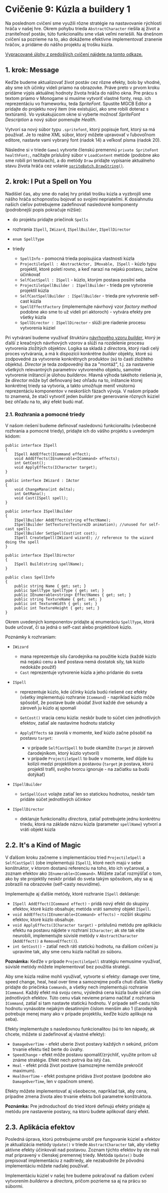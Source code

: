 # Cvičenie 9: Kúzla a buildery 1

Na poslednom cvičení sme využili rôzne stratégie na nastavovanie rýchlosti hráča v našej hre. Okrem pohybu trieda `AbstractCharacter` riešila aj život a zraniteľnosť postáv, túto funkcionalitu sme však veľmi neriešili. Na dnešnom cvičení sa pozrieme na to, ako dokážeme efektívne implementovať zranenie hráčov, a pridáme do nášho projektu aj trošku kúzla.

[Vypracované úlohy z predošlých cvičení nájdete na tomto odkaze.](lab09/Project1_after08.zip)

## 1. krok: Message

Keďže budeme aktualizovať život postáv cez rôzne efekty, bolo by vhodné, aby sme ich účinky videli priamo na obrazovke. Práve preto v prvom kroku pridáme výpis aktuálnej hodnoty života hráča do nášho okna. Pre prácu s textom priamo v Monogame si musíme vytvoriť vlastné fonty, resp. ich reprezentáciu vo frameworku, teda *SpriteFont*. Spustite MGCB Editor a pridajte do projektu nový item (nie existujúci, ako sme robili doteraz s textúrami). Vo vyskakujúcom okne si vyberte možnosť *SpriteFont Description* a nový súbor pomenujte *Health*.

Vytvorí sa nový súbor typu `.spritefont`, ktorý popisuje font, ktorý sa má používať. Je to reálne XML súbor, ktorý môžete upravovať v ľubovoľnom editore, nastavte vami vybraný font (riadok 14) a veľkosť písma (riadok 20).

Následne si v triede `Game1` vytvorte členskú premennú `private SpriteFont healthFont;`, načítajte príslušný súbor v `LoadContent` metóde (podobne ako sme robili pri textúrach), a do metódy `Draw` pridajte vypísanie aktuálneho stavu života hráča cez volanie [`spriteBatch.DrawString()`](https://docs.monogame.net/api/Microsoft.Xna.Framework.Graphics.SpriteBatch.html#Microsoft_Xna_Framework_Graphics_SpriteBatch_DrawString_Microsoft_Xna_Framework_Graphics_SpriteFont_System_String_Microsoft_Xna_Framework_Vector2_Microsoft_Xna_Framework_Color_).

## 2. krok: I Put a Spell on You

Nadišiel čas, aby sme do našej hry pridali trošku kúzla a vyzbrojili sme nášho hráča schopnosťou bojovať so svojimi nepriateľmi. K dosiahnutiu našich cieľov potrebujeme zadefinovať nasledovné komponenty (podrobnejší popis pokračuje nižšie):

* do projektu pridajte priečinok `Spells`
* rozhrania `ISpell`, `IWizard`, `ISpellBuilder`, `ISpellDirector`
* `enum SpellType`
* triedy

    * `SpellInfo` - pomocná trieda popisujúca vlastnosti kúzla
    * `ProjectileSpell : AbstractActor, IMovable, ISpell` - kúzlo typu projektil, ktoré poletí rovno, a keď narazí na nejakú postavu, začne účinkovať
    * `SelfCastSpell : ISpell` - kúzlo, ktorým postava posilní seba
    * `ProjectileSpellBuilder : ISpellBuilder` - trieda pre vytvorenie projektil kúzla
    * `SelfCastSpellBuilder : ISpellBuilder` - trieda pre vytvorenie self-cast kúzla
    * `SpellEffectFactory` (implementujte návrhový vzor *factory method* podobne ako sme to už videli pri aktoroch) - vytvára efekty pre všetky kúzla
    * `SpellDirector : ISpellDirector` - slúži pre riadenie procesu vytvorenia kúziel

Pri vytváraní budeme využívať štruktúru [návrhového vzoru *builder*](https://en.wikipedia.org/wiki/Builder_pattern), ktorý je ďalší z kreačných návrhových vzorov a slúži na rozdelenie procesu vytvorenia zložitých objektov. Logika sa skladá z *director*a, ktorý riadi celý proces vytvárania, a má k dispozícii konkrétne *builder* objekty, ktoré sú zodpovedné za vytvorenie konkrétnych produktov (sú to časti zložitého objektu). *Director* je teda zodpovedný iba za "montáž", t.j. za nastavenie všetkých relevantných parametrov vytvoreného objektu, samotné vytvorenie inštancií je úlohou *builder*ov. Hlavná výhoda takéhoto riešenia je, že *director* môže byť definovaný bez ohľadu na to, inštancie ktorej konkrétnej triedy sa vytvoria, a takto umožňuje meniť vnútornú reprezentáciu komponentov v neskorších fázach vývoja. V našom prípade to znamená, že stačí vytvoriť jeden *builder* pre generovanie rôznych kúziel bez ohľadu na to, aký efekt budú mať.

### 2.1. Rozhrania a pomocné triedy

V našom riešení budeme definovať nasledovnú funkcionalitu (všeobecné rozhrania a pomocné triedy), pridajte ich do vášho projektu s uvedeným kódom:

```
public interface ISpell
{
    ISpell AddEffect(ICommand effect);
    void AddEffects(IEnumerable<ICommand> effects);
    int GetCost();
    void ApplyEffects(ICharacter target);
}

public interface IWizard : IActor
{
    void ChangeMana(int delta);
    int GetMana();
    void Cast(ISpell spell);
}

public interface ISpellBuilder
{
    ISpellBuilder AddEffect(string effectName);
    ISpellBuilder SetTexture(Texture2D animation); //unused for self-cast spells
    ISpellBuilder SetSpellCost(int cost);
    ISpell CreateSpell(IWizard wizard); // reference to the wizard doing the spell
}

public interface ISpellDirector
{
    ISpell Build(string spellName);
}

public class SpellInfo
{
    public string Name { get; set; }
    public SpellType SpellType { get; set; }
    public IEnumerable<string> EffectNames { get; set; }
    public string TextureName { get; set; }
    public int TextureWidth { get; set; }
    public int TextureHeight { get; set; }
}
```

Okrem uvedených komponentov pridajte aj enumeráciu `SpellType`, ktorá bude určovať, či sa jedná o self-cast alebo projektilové kúzlo.

Poznámky k rozhraniam:

* `IWizard`

    * mana reprezentuje silu čarodejníka na použitie kúzla (každé kúzlo má nejakú cenu a keď postava nemá dostatok sily, tak kúzlo nedokáže použiť)
    * `Cast` reprezentuje vytvorenie kúzla a jeho pridanie do sveta

* `ISpell`

    * reprezentuje kúzlo, kde účinky kúzla budú riešené cez efekty (všetky implementujú rozhranie `ICommand`) - napríklad kúzlo môže spôsobiť, že postave bude ubúdať život každé dve sekundy a zároveň ju kúzlo aj spomalí
    * `GetCost()` vracia cenu kúzla: neskôr bude to súčet cien jednotlivých efektov, zatiaľ ale nastavíme hodnotu staticky
    * `ApplyEffects` sa zavolá v momente, keď kúzlo začne pôsobiť na postavu `target`:

        * v prípade `SelfCastSpell` to bude okamžite (`target` je zároveň čarodejníkom, ktorý kúzlo vytvoril)
        * v prípade `ProjectileSpell` to bude v momente, keď dôjde ku kolízii medzi projektilom a postavou (`target` je postava, ktorú projektil trafil, svojho tvorcu ignoruje - na začiatku sa budú dotýkať)

* `ISpellBuilder`

    * `SetSpellCost` volajte zatiaľ len so statickou hodnotou, neskôr tam pridáte súčet jednotlivých účinkov

* `ISpellDirector`

    * deklaruje funkcionalitu *director*a, zatiaľ potrebujete jednu konkrétnu triedu, ktorá na základe názvu kúzla (parameter `spellName`) vytvorí a vráti objekt kúzla

## 2.2. It's a Kind of Magic

V ďalšom kroku začneme s implementáciou tried `ProjectileSpell` a `SelfCastSpell` (obe implementujú `ISpell`), ktoré nech majú v sebe konštruktor, v ktorom dostanú referenciu na toho, kto ich vyčaroval, a zoznam efektov ako `IEnumerable<ICommand>`. Môžete začať rozmýšľať o tom, ako by ste projektily neskôr pridali do sveta takým spôsobom, aby sa aj zobrazili na obrazovke (self-casty neuvidíme).

Implementujte aj ďalšie metódy, ktoré rozhranie `ISpell` deklaruje:

* `ISpell AddEffect(ICommand effect)` - pridá nový efekt do skupiny efektov, ktoré kúzlo obsahuje; metóda vráti samotný objekt `ISpell`.
* `void AddEffects(IEnumerable<ICommand> effects)` - rozšíri skupinu efektov, ktoré kúzlo obsahuje.
* `void ApplyEffects(ICharacter target)` - príslušnú metódu pre aplikáciu efektu na postavu nájdete v rozhraní `ICharacter`; ak ste tak ešte neurobili, implementujte súvislé metódy v `AbstractCharacter` (`AddEffect()` a `RemoveEffect()`).
* `int GetCost()` - zatiaľ nech ráti statickú hodnotu, na ďalšom cvičení ju upravíme tak, aby sme cenu kúzla načítali zo súboru.

**Poznámka:** Keďže v prípade `ProjectileSpell` stratégiu nemusíme využívať, súvislé metódy môžete implementovať bez použitia stratégií.

Aby sme kúzla reálne mohli využívať, vytvorte si efekty: damage over time, speed change, heal, heal over time a samozrejme podľa chuti ďalšie. Všetky pridajte do priečinka `Commands`, a všetky nech implementujú rozhranie `ICommand`. Každý efekt má svoju cenu, výsledná cena kúzla bude súčet cien jednotlivých efektov. Túto cenu však nevieme priamo načítať z rozhrania `ICommand`, zatiaľ si tam nastavte statickú hodnotu. V prípade self-castu túto hodnotu vynásobte nejakým desatinným číslom menším ako 1 (čarodejník potrebuje menej many ako v prípade projektilu, keďže kúzlo aplikuje na seba).

Efekty implementujte s nasledovnou funkcionalitou (sú to len nápady, ak chcete, môžete si zadefinovať aj vlastné efekty):

* `DamageOverTime` - efekt uberie život postavy každých *n* sekúnd, pričom trvanie efektu tiež berte do úvahy.
* `SpeedChange` - efekt môže postavu spomaliť/zrýchliť, využite pritom už známe stratégie. Efekt nech potrvá iba istý čas.
* `Heal` - efekt pridá život postave (samozrejme nemôže prekročiť maximum).
* `HealOverTime` - efekt postupne pridáva život postave (podobne ako `DamageOverTime`, len v opačnom smere).

Efekty môžete implementovať aj všeobecne, napríklad tak, aby cena, prípadne zmena života aleo trvanie efektu boli parametre konštruktora.

**Poznámka:** Pre jednoduchosť do tried ktoré definujú efekty pridajte aj metódu pre nastavenie postavy, na ktorú budete aplikovať daný efekt.

## 2.3. Aplikácia efektov
Posledná úprava, ktorú potrebujeme urobiť pre fungovanie kúziel a efektov je aktualizácia metódy `Update()` v triede `AbstractCharacter` tak, aby všetky aktívne efekty účinkovali nad postavou. Zoznam týchto efektov by ste mali mať pripravený v členskej premennej triedy. Metóda `Update()` bude prepisovať implementáciu z nadtriedy, ale nezabudnite že pôvodnú implementáciu môžete naďalej používať.

Implementáciu kúziel v našej hre budeme pokračovať na ďalšom cvčení vytvorením *builder*ov a *director*a, pričom pozrieme sa aj na prácu so súbormi.
